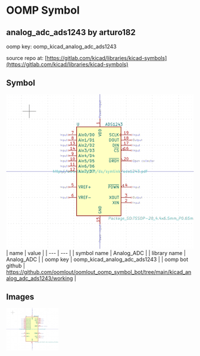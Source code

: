 # OOMP Symbol  
## analog_adc_ads1243  by arturo182  
  
oomp key: oomp_kicad_analog_adc_ads1243  
  
source repo at: [https://gitlab.com/kicad/libraries/kicad-symbols](https://gitlab.com/kicad/libraries/kicad-symbols)  
## Symbol  
  
[![working.png](working_600.png)](working.png)  
| name | value | 
| --- | --- | 
| symbol name | Analog_ADC | 
| library name | Analog_ADC | 
| oomp key | oomp_kicad_analog_adc_ads1243 | 
| oomp bot github | https://github.com/oomlout/oomlout_oomp_symbol_bot/tree/main/kicad_analog_adc_ads1243/working | 
## Images  
  
[![working.png](working_140.png)](working.png)  
